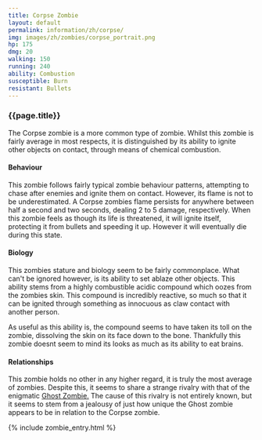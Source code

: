 ```yaml
---
title: Corpse Zombie
layout: default
permalink: information/zh/corpse/
img: images/zh/zombies/corpse_portrait.png
hp: 175
dmg: 20
walking: 150
running: 240
ability: Combustion
susceptible: Burn
resistant: Bullets
---
```


<div class="row">
  <div class="col-xs-7">
    <h3>{{page.title}}</h3>
    <p>The Corpse zombie is a more common type of zombie. Whilst this zombie is fairly average in most respects, it is distinguished by its ability to ignite other objects on contact, through means of chemical combustion.</p>
    <h4>Behaviour</h4>
    <p>This zombie follows fairly typical zombie behaviour patterns, attempting to chase after enemies and ignite them on contact. However, its flame is not to be underestimated. A Corpse zombies flame persists for anywhere between half a second and two seconds, dealing 2 to 5 damage, respectively. When this zombie feels as though its life is threatened, it will ignite itself, protecting it from bullets and speeding it up. However it will eventually die during this state.</p>
    <h4>Biology</h4>
    <p>This zombies stature and biology seem to be fairly commonplace. What can't be ignored however, is its ability to set ablaze other objects. This ability stems from a highly combustible acidic compound which oozes from the zombies skin. This compound is incredibly reactive, so much so that it can be ignited through something as innocuous as claw contact with another person.</p>
    <p>As useful as this ability is, the compound seems to have taken its toll on the zombie, dissolving the skin on its face down to the bone. Thankfully this zombie doesnt seem to mind its looks as much as its ability to eat brains.</p>
    <h4>Relationships</h4> 
    <p>This zombie holds no other in any higher regard, it is truly the most average of zombies. Despite this, it seems to share a strange rivalry with that of the enigmatic <a href="{{site.baseurl}}/information/zh/ghost"> Ghost Zombie.</a> The cause of this rivalry is not entirely known, but it seems to stem from a jealousy of just how unique the Ghost zombie appears to be in relation to the Corpse zombie.</p>
  </div>
  {% include zombie_entry.html %}
</div>